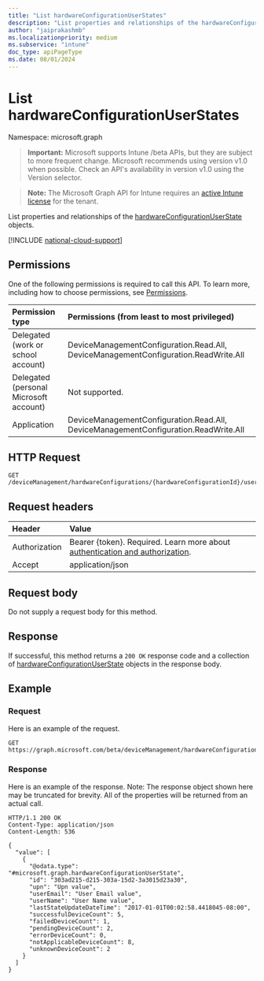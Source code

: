 ```yaml
---
title: "List hardwareConfigurationUserStates"
description: "List properties and relationships of the hardwareConfigurationUserState objects."
author: "jaiprakashmb"
ms.localizationpriority: medium
ms.subservice: "intune"
doc_type: apiPageType
ms.date: 08/01/2024
---
```


# List hardwareConfigurationUserStates

Namespace: microsoft.graph

> **Important:** Microsoft supports Intune /beta APIs, but they are subject to more frequent change. Microsoft recommends using version v1.0 when possible. Check an API's availability in version v1.0 using the Version selector.

> **Note:** The Microsoft Graph API for Intune requires an [active Intune license](https://go.microsoft.com/fwlink/?linkid=839381) for the tenant.

List properties and relationships of the [hardwareConfigurationUserState](../resources/intune-deviceconfig-hardwareconfigurationuserstate.md) objects.

[!INCLUDE [national-cloud-support](../../includes/all-clouds.md)]

## Permissions
One of the following permissions is required to call this API. To learn more, including how to choose permissions, see [Permissions](/graph/permissions-reference).

|Permission type|Permissions (from least to most privileged)|
|:---|:---|
|Delegated (work or school account)|DeviceManagementConfiguration.Read.All, DeviceManagementConfiguration.ReadWrite.All|
|Delegated (personal Microsoft account)|Not supported.|
|Application|DeviceManagementConfiguration.Read.All, DeviceManagementConfiguration.ReadWrite.All|

## HTTP Request
<!-- {
  "blockType": "ignored"
}
-->
``` http
GET /deviceManagement/hardwareConfigurations/{hardwareConfigurationId}/userRunStates
```

## Request headers
|Header|Value|
|:---|:---|
|Authorization|Bearer {token}. Required. Learn more about [authentication and authorization](/graph/auth/auth-concepts).|
|Accept|application/json|

## Request body
Do not supply a request body for this method.

## Response
If successful, this method returns a `200 OK` response code and a collection of [hardwareConfigurationUserState](../resources/intune-deviceconfig-hardwareconfigurationuserstate.md) objects in the response body.

## Example

### Request
Here is an example of the request.
``` http
GET https://graph.microsoft.com/beta/deviceManagement/hardwareConfigurations/{hardwareConfigurationId}/userRunStates
```

### Response
Here is an example of the response. Note: The response object shown here may be truncated for brevity. All of the properties will be returned from an actual call.
``` http
HTTP/1.1 200 OK
Content-Type: application/json
Content-Length: 536

{
  "value": [
    {
      "@odata.type": "#microsoft.graph.hardwareConfigurationUserState",
      "id": "303ad215-d215-303a-15d2-3a3015d23a30",
      "upn": "Upn value",
      "userEmail": "User Email value",
      "userName": "User Name value",
      "lastStateUpdateDateTime": "2017-01-01T00:02:58.4418045-08:00",
      "successfulDeviceCount": 5,
      "failedDeviceCount": 1,
      "pendingDeviceCount": 2,
      "errorDeviceCount": 0,
      "notApplicableDeviceCount": 8,
      "unknownDeviceCount": 2
    }
  ]
}
```